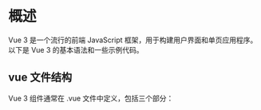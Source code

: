 # 概述


Vue 3 是一个流行的前端 JavaScript 框架，用于构建用户界面和单页应用程序。以下是 Vue 3 的基本语法和一些示例代码。

## vue 文件结构

Vue 3 组件通常在 .vue 文件中定义，包括三个部分：<template>, <script>, <style>。

```vue
Copy code
<template>
  <!-- HTML 模版 -->
</template>

<script>
export default {
  // JavaScript 逻辑
};
</script>

<style>
/* CSS 样式 */
</style>
```

## 生命周期钩子

Vue 组件有多个生命周期钩子，例如：

created(): 组件实例被创建后调用。

mounted(): 组件挂载到 DOM 上后调用。

```javascript
Copy code
export default {
  created() {
    // 组件创建后的逻辑
  },
  mounted() {
    // 组件挂载后的逻辑
  }
};
```

## 模板语法

Vue 使用基于 HTML 的模板语法，允许你声明式地将 DOM 绑定到底层组件实例的数据。

- v-for: 列表渲染
- v-if, v-show: 条件渲染
- v-on: 监听 DOM 事件
- v-model: 创建双向数据绑定

```
<template>
  <div v-for="item in items" :key="item.id">
    {{ item.text }}
  </div>
</template>
```

## 组件

组件是 Vue 应用的基本构建块。

注册组件:

```
import MyComponent from './MyComponent.vue';

export default {
  components: {
    MyComponent
  }
};
```

## 组件通讯:

父组件 -> 子组件: 通过 props 传递数据。

子组件 -> 父组件: 通过自定义事件。

兄弟组件通信: 使用 Vuex 或 Pinia（Vuex 的替代品）。

## Composition API

在 Vue 3 中，<script setup> 是一个编译时语法糖，用于使组件的编写更加简洁和直观。这种语法的核心优点是减少样板代码，并直接使用 Composition API。它也提供了更好的类型推断支持，特别是在使用 TypeScript 时。

<script setup> 语法

在 <script setup> 中，你可以直接定义组件的逻辑，而不需要像传统的 <script> 那样导出一个对象。这简化了代码结构，使其更易于阅读和维护。

```
<script setup>
import { ref, onMounted } from 'vue';

const count = ref(0);

function increment() {
  count.value++;
}

onMounted(() => {
  console.log('组件已挂载');
});
</script>
```

- 响应式编程
Vue 3 使用 Composition API 提供了更灵活的方式来组合和重用逻辑。ref 和 reactive 是两个基本的响应式 API。

ref: 用于定义一个响应式的数据引用。

const count = ref(0);

你可以通过 count.value 来获取或设置该数据的值。

reactive: 用于创建一个响应式的对象。

```
const state = reactive({ count: 0 });
```

可以直接通过 state.count 访问和修改属性。

示例代码

```
<template>

  <button @click="increment">点击我</button>

  <p>计数: {{ count }}</p>

</template>

<script setup>

import { ref } from 'vue';

const count = ref(0);

function increment() {

  count.value++;

}

</script>

<style>

p {

  color: red;

}

</style>
```

在 Vue 3 中，虽然 <script setup> 语法提供了一个更简洁的方式来使用 Composition API，但有时你可能想保持清晰的代码结构，比如通过明确地导出组件选项。这可以通过结合使用 <script setup> 和传统的 <script> 标签来实现。

这种方法允许你从 <script setup> 中导出响应式状态和函数，同时保持 <script> 中对组件的配置和声明周期钩子的访问。

示例代码

以下是一个示例，展示了如何在 Vue 3 组件中结合使用 <script setup> 和 <script>。

```
<template>

  <button @click="increment">点击我</button>

  <p>计数: {{ count }}</p>

</template>

<script setup>

import { ref } from 'vue';

const count = ref(0);

function increment() {

  count.value++;

}

export { count, increment };

</script>

<script>

export default {

  name: 'CounterComponent',

  // 更多的组件选项...

  mounted() {
console.log('组件已挂载');

  }

};
</script>

<style>
p {
  color: green;
}
</style>
```

在这个例子中：

<script setup>: 我们定义了一个响应式引用 count 和一个方法 increment。这两者都被导出，使得它们可以在 <script> 标签外部使用。

<script>: 我们定义了组件的名称和其它选项，如生命周期钩子 mounted。

这种结合使用两种脚本的方法提供了灵活性，允许你在使用 Composition API 的同时，保持组件的清晰和结构化。这在大型项目或需要更细致组织代码的情况下特别有用。

## 扩展

- 路由: 使用 vue-router 创建单页应用程序的路由。
- Ajax 请求: 使用 axios 发送 HTTP 请求。
- UI 组件库: 如 Element UI 提供现成的 Vue 组件。
- 后端集成: 可以与 Koa 或 Express 等 Node.js 框架集成。

# 示例代码

```vue
Copy code
<template>
  <button @click="increment">点击我</button>
  <p>计数: {{ count }}</p>
</template>

<script>
export default {
  data() {
    return {
      count: 0
    };
  },
  methods: {
    increment() {
      this.count += 1;
    }
  }
};
</script>

<style>
p {
  color: blue;
}
</style>
```

这个简单的示例展示了一个按钮，点击它会增加计数，并在页面上显示。这涵盖了组件的基本结构、事件处理和响应式数据绑定的概念。
